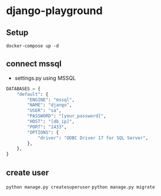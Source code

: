 # django-playground

## Setup

```
docker-compose up -d
```

## connect mssql
- settings.py using MSSQL
```py
DATABASES = {
    "default": {
        "ENGINE": "mssql",
        "NAME": "django",
        "USER": "sa",
        "PASSWORD": "[your_password]",
        "HOST": "[db_ip]",
        "PORT": "1433",
        "OPTIONS": {
            "driver": "ODBC Driver 17 for SQL Server",
        },
    },
}
```
## create user
`python manage.py createsuperuser`
`python manage.py migrate`
